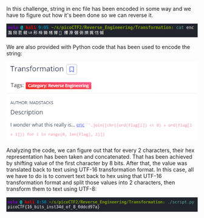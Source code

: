 In this challenge, string in enc file has been encoded in some way and we have to figure out how it's been done so we can reverse it.

<p align="center"><img src="../../images/Transformation1.png" ></p>

We are also provided with Python code that has been used to encode the string:

<p align="center"><img src="../../images/Transformation2.png" ></p>

Analyzing the code, we can figure out that for every 2 characters, their hex representation has been taken and concatenated. That has been achieved by shifting value of the first character by 8 bits. After that, the value was translated back to text using UTF-16 transformation format. In this case, all we have to do is to convert text back to hex using that UTF-16 transformation format and split those values into 2 characters, then transform them to text using UTF-8:

<p align="center"><img src="../../images/Transformation3.png" ></p>
